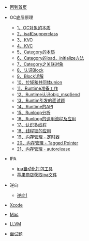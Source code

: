 * [回到首页](/)

* OC底层原理
    * [1、OC对象的本质](ios/principle/OC对象的本质) 
    * [2、isa和supperclass](ios/principle/isa和superclass.md)
    * [3、KVO](ios/principle/kvo.md)
    * [4、KVC](ios/principle/kvc的本质.md)
    * [5、Category的本质](ios/principle/category1.md)
    * [6、Category的load、initialize方法](ios/principle/category2.md)
    * [7、Category之关联对象](ios/principle/category3.md)
    * [8、认识Block](ios/principle/block1.md)
    * [9、Block详解](ios/principle/block2.md)
    * [10、位域和共同体union](ios/principle/runtime1.md)
    * [11、Runtime准备工作](ios/principle/runtime2.md)
    * [12、Runtime认识objc_msgSend](ios/principle/runtime3.md)
    * [13、Runtim引发的面试题](ios/principle/runtime4.md)
    * [14、Runtime的API](ios/principle/runtime5.md)
    * [15、Runloop分析](ios/principle/runloop1.md)
    * [16、Runloop的调用流程及应用](ios/principle/runloop2.md)
    * [17、认识多线程](ios/principle/thread1.md)
    * [18、线程锁的应用](ios/principle/thread2.md)
    * [19、内存管理 - 定时器](ios/principle/memory1.md)
    * [20、内存管理 - Tagged Pointer](ios/principle/memory2.md)
    * [21、内存管理 - autorelease](ios/principle/memory3.md)
* IPA
    * [ipa自动化打包工具](ios/ipa/ipa自动化打包工具.md)
    * [苹果商店获取ipa文件](ios/ipa/获取ipa文件.md)
* 逆向
  *  [逆向1](ios/reverse/reverse1.md)
* [Xcode](ios/xcode.md)
* [Mac](ios/mac.md)
* [LLVM](ios/llvm.md)
* [面试题](ios/面试题.md)